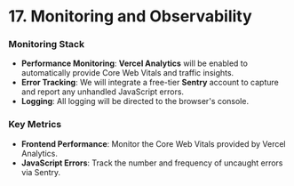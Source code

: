 # 17. Monitoring and Observability

### **Monitoring Stack**

- **Performance Monitoring**: **Vercel Analytics** will be enabled to automatically provide Core Web Vitals and traffic insights.
- **Error Tracking**: We will integrate a free-tier **Sentry** account to capture and report any unhandled JavaScript errors.
- **Logging**: All logging will be directed to the browser's console.

### **Key Metrics**

- **Frontend Performance**: Monitor the Core Web Vitals provided by Vercel Analytics.
- **JavaScript Errors**: Track the number and frequency of uncaught errors via Sentry.
